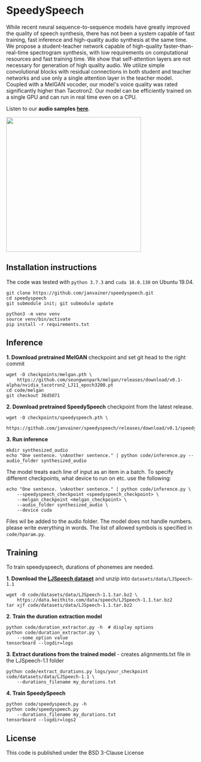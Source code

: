 # SpeedySpeech

While recent neural sequence-to-sequence models have greatly improved the quality of speech synthesis, 
there has not been a system capable of 
fast training, fast inference and
high-quality audio synthesis at the same time. 
We propose a student-teacher network 
capable of high-quality faster-than-real-time spectrogram synthesis, with low requirements on computational resources and fast training time.
We show that self-attention layers are not necessary for generation of high quality audio. 
We utilize simple convolutional blocks with residual connections in both student and teacher networks and use only a single attention layer in the teacher model.
Coupled with a MelGAN vocoder, our model's voice quality was rated significantly higher than Tacotron2.
Our model can be efficiently trained on a single GPU and can run in real time even on a 
CPU.

Listen to our **audio samples [here](https://janvainer.github.io/speedyspeech/)**.

<a href="url"><img src="https://github.com/janvainer/speedyspeech/blob/master/img/speedyspeech.png" align="middle" height="360" ></a>


## Installation instructions
The code was tested with `python 3.7.3` and `cuda 10.0.130` on Ubuntu 19.04.

```
git clone https://github.com/janvainer/speedyspeech.git
cd speedyspeech
git submodule init; git submodule update

python3 -m venv venv
source venv/bin/activate
pip install -r requirements.txt
```

## Inference
**1. Download pretrained MelGAN** checkpoint and set git head to the right commit
```
wget -O checkpoints/melgan.pth \
    https://github.com/seungwonpark/melgan/releases/download/v0.1-alpha/nvidia_tacotron2_LJ11_epoch3200.pt 
cd code/melgan
git checkout 36d5071
```

**2. Download pretrained SpeedySpeech** checkpoint from the latest release.
```
wget -O checkpoints/speedyspeech.pth \
    https://github.com/janvainer/speedyspeech/releases/download/v0.1/speedyspeech.pth 
```

**3. Run inference**
```
mkdir synthesized_audio
echo "One sentence. \nAnother sentence." | python code/inference.py --audio_folder synthesized_audio
```
The model treats each line of input as an item in a batch.
To specify different checkpoints, what device to run on etc. use the following:
```
echo "One sentence. \nAnother sentence." | python code/inference.py \
    --speedyspeech_checkpoint <speedyspeech_checkpoint> \
    --melgan_checkpoint <melgan_checkpoint> \
    --audio_folder synthesized_audio \
    --device cuda
```

Files wil be added to the audio folder. The model does not handle numbers. please write everything in words.
The list of allowed symbols is specified in ```code/hparam.py```. 

## Training
To train speedyspeech, durations of phonemes are needed.

**1. Download the [LJSpeech dataset](https://keithito.com/LJ-Speech-Dataset/)** and unzip into `datasets/data/LJSpeech-1.1`
```
wget -O code/datasets/data/LJSpeech-1.1.tar.bz2 \ 
    https://data.keithito.com/data/speech/LJSpeech-1.1.tar.bz2
tar xjf code/datasets/data/LJSpeech-1.1.tar.bz2
```
**2. Train the duration extraction model**
```
python code/duration_extractor.py -h  # display options
python code/duration_extractor.py \
    --some_option value
tensorboard --logdir=logs
```
**3. Extract durations from the trained model** - creates alignments.txt file in the LJSpeech-1.1 folder
```
python code/extract_durations.py logs/your_checkpoint code/datasets/data/LJSpeech-1.1 \
    --durations_filename my_durations.txt
```
**4. Train SpeedySpeech**
```
python code/speedyspeech.py -h
python code/speedyspeech.py
    --durations_filename my_durations.txt
tensorboard --logdir=logs2
```
## License
This code is published under the BSD 3-Clause License
